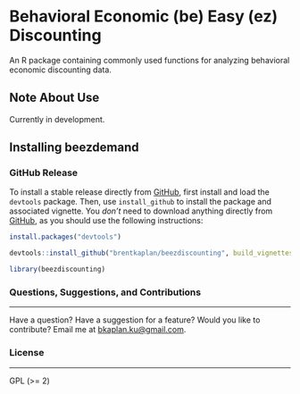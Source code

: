 # Behavioral Economic (be) Easy (ez) Discounting
An R package containing commonly used functions for analyzing behavioral economic discounting data.

## Note About Use
Currently in development.

## Installing beezdemand

### GitHub Release

To install a stable release directly from
[GitHub](https://github.com/brentkaplan/beezdiscounting), first install and
load the `devtools` package. Then, use `install_github` to install the
package and associated vignette. You *don’t* need to download anything
directly from [GitHub](https://github.com/brentkaplan/beezdiscounting), as
you should use the following instructions:

``` r
install.packages("devtools")

devtools::install_github("brentkaplan/beezdiscounting", build_vignettes = TRUE)

library(beezdiscounting)
```

### Questions, Suggestions, and Contributions
---------------------------------------------

Have a question? Have a suggestion for a feature? Would you like to contribute? Email me at <bkaplan.ku@gmail.com>.

### License
-----------

GPL (>= 2)
